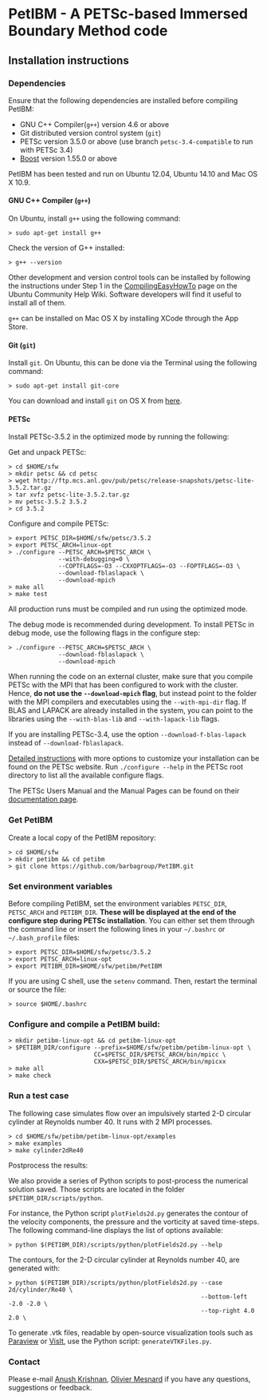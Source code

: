 PetIBM - A PETSc-based Immersed Boundary Method code
====================================================

Installation instructions
-------------------------

### Dependencies

Ensure that the following dependencies are installed before compiling PetIBM:

* GNU C++ Compiler(`g++`) version 4.6 or above
* Git distributed version control system (`git`)
* PETSc version 3.5.0 or above (use branch `petsc-3.4-compatible` to run with PETSc 3.4)
* [Boost](http://www.boost.org) version 1.55.0 or above

PetIBM has been tested and run on Ubuntu 12.04, Ubuntu 14.10 and Mac OS X 10.9.

#### GNU C++ Compiler (`g++`)

On Ubuntu, install `g++` using the following command:

    > sudo apt-get install g++

Check the version of G++ installed:

    > g++ --version

Other development and version control tools can be installed by following the instructions under Step 1 in the 
[CompilingEasyHowTo](https://help.ubuntu.com/community/CompilingEasyHowTo) page on the Ubuntu Community Help Wiki. 
Software developers will find it useful to install all of them.

`g++` can be installed on Mac OS X by installing XCode through the App Store.

#### Git (`git`)

Install `git`. On Ubuntu, this can be done via the Terminal using the following command:

    > sudo apt-get install git-core

You can download and install `git` on OS X from [here](http://git-scm.com/download/mac).

#### PETSc

Install PETSc-3.5.2 in the optimized mode by running the following:

Get and unpack PETSc:

    > cd $HOME/sfw
    > mkdir petsc && cd petsc
    > wget http://ftp.mcs.anl.gov/pub/petsc/release-snapshots/petsc-lite-3.5.2.tar.gz
    > tar xvfz petsc-lite-3.5.2.tar.gz
    > mv petsc-3.5.2 3.5.2
    > cd 3.5.2

Configure and compile PETSc:
    
    > export PETSC_DIR=$HOME/sfw/petsc/3.5.2
    > export PETSC_ARCH=linux-opt
    > ./configure --PETSC_ARCH=$PETSC_ARCH \
                  --with-debugging=0 \
                  --COPTFLAGS=-O3 --CXXOPTFLAGS=-O3 --FOPTFLAGS=-O3 \
                  --download-fblaslapack \
                  --download-mpich
    > make all
    > make test

All production runs must be compiled and run using the optimized mode.

The debug mode is recommended during development. To install PETSc in debug mode, use the following flags in the 
configure step:

    > ./configure --PETSC_ARCH=$PETSC_ARCH \
                  --download-fblaslapack \
                  --download-mpich

When running the code on an external cluster, make sure that you compile PETSc with the MPI that has been configured to 
work with the cluster. Hence, **do not use the `--download-mpich` flag**, but instead point to the folder with the MPI 
compilers and executables using the `--with-mpi-dir` flag. If BLAS and LAPACK are already installed in the system, you 
can point to the libraries using the `--with-blas-lib` and `--with-lapack-lib` flags.

If you are installing PETSc-3.4, use the option `--download-f-blas-lapack` instead of `--download-fblaslapack`.

[Detailed instructions](http://www.mcs.anl.gov/petsc/documentation/installation.html) with more options to customize 
your installation can be found on the PETSc website. Run `./configure --help` in the PETSc root directory to list all 
the available configure flags.

The PETSc Users Manual and the Manual Pages can be found on their 
[documentation page](http://www.mcs.anl.gov/petsc/documentation/index.html).


### Get PetIBM

Create a local copy of the PetIBM repository:

    > cd $HOME/sfw
    > mkdir petibm && cd petibm
    > git clone https://github.com/barbagroup/PetIBM.git

### Set environment variables

Before compiling PetIBM, set the environment variables `PETSC_DIR`, `PETSC_ARCH` and `PETIBM_DIR`.
**These will be displayed at the end of the configure step during PETSc installation**. 
You can either set them through the command line or insert the following lines in your `~/.bashrc` or `~/.bash_profile` files:

    > export PETSC_DIR=$HOME/sfw/petsc/3.5.2
    > export PETSC_ARCH=linux-opt
    > export PETIBM_DIR=$HOME/sfw/petibm/PetIBM

If you are using C shell, use the `setenv` command.
Then, restart the terminal or source the file:

    > source $HOME/.bashrc

### Configure and compile a PetIBM build:

    > mkdir petibm-linux-opt && cd petibm-linux-opt
    > $PETIBM_DIR/configure --prefix=$HOME/sfw/petibm/petibm-linux-opt \
                            CC=$PETSC_DIR/$PETSC_ARCH/bin/mpicc \
                            CXX=$PETSC_DIR/$PETSC_ARCH/bin/mpicxx
    > make all
    > make check

### Run a test case

The following case simulates flow over an impulsively started 2-D circular cylinder at Reynolds number 40. It runs with 
2 MPI processes.

    > cd $HOME/sfw/petibm/petibm-linux-opt/examples
    > make examples
    > make cylinder2dRe40

Postprocess the results:

We also provide a series of Python scripts to post-process the numerical solution saved. Those scripts are located in the folder `$PETIBM_DIR/scripts/python`.

For instance, the Python script `plotFields2d.py` generates the contour of the velocity components, the pressure and the vorticity at saved time-steps. The following command-line displays the list of options available:

    > python $(PETIBM_DIR)/scripts/python/plotFields2d.py --help

The contours, for the 2-D circular cylinder at Reynolds number 40, are generated with:

    > python $(PETIBM_DIR)/scripts/python/plotFields2d.py --case 2d/cylinder/Re40 \
                                                          --bottom-left -2.0 -2.0 \
                                                          --top-right 4.0 2.0 \

To generate .vtk files, readable by open-source visualization tools such as [Paraview](http://www.paraview.org/) or [VisIt](https://wci.llnl.gov/simulation/computer-codes/visit/), use the Python script: `generateVTKFiles.py`.

### Contact

Please e-mail [Anush Krishnan](mailto:k.anush@gmail.com), [Olivier Mesnard](mailto:mesnardo@gwu.edu) if you have any questions, suggestions or feedback.
